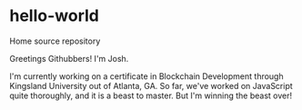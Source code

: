 # hello-world
Home source repository

Greetings Githubbers! I'm Josh.

I'm currently working on a certificate in Blockchain Development through Kingsland University out of Atlanta, GA. 
So far, we've worked on JavaScript quite thoroughly, and it is a beast to master. But I'm winning the beast over!
